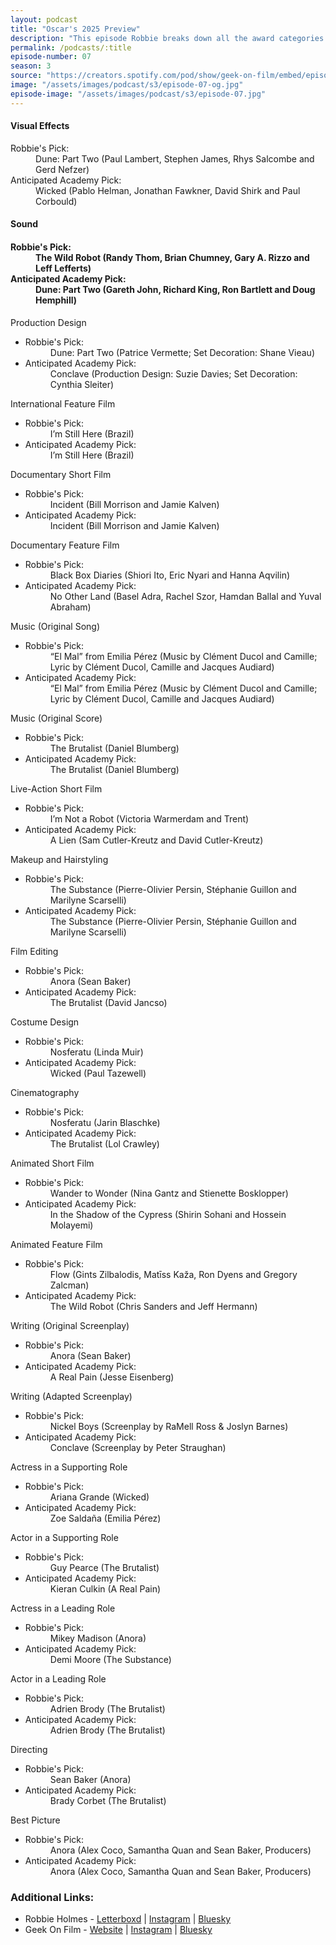 ```yaml
---
layout: podcast
title: "Oscar's 2025 Preview"
description: "This episode Robbie breaks down all the award categories in the 97th Academy Awards."
permalink: /podcasts/:title
episode-number: 07
season: 3
source: "https://creators.spotify.com/pod/show/geek-on-film/embed/episodes/S3-E07---Oscars-2025-Preview-e2vipt2"
image: "/assets/images/podcast/s3/episode-07-og.jpg"
episode-image: "/assets/images/podcast/s3/episode-07.jpg"
---
```


<section>
<h4>Visual Effects</h4>
<dl>
<dt>Robbie's Pick:</dt><dd>Dune: Part Two (Paul Lambert, Stephen James, Rhys Salcombe and Gerd Nefzer)</dd>
<dt>Anticipated Academy Pick:</dt><dd> Wicked (Pablo Helman, Jonathan Fawkner, David Shirk and Paul Corbould)</dd>
 </dl>
 </section>
<section>
<h4> Sound<h4>
<dl>
<dt>Robbie's Pick:</dt><dd> The Wild Robot (Randy Thom, Brian Chumney, Gary A. Rizzo and Leff Lefferts)
<dt>Anticipated Academy Pick:</dt><dd>Dune: Part Two (Gareth John, Richard King, Ron Bartlett and Doug Hemphill)</dd>
</dl>
</section>


Production Design
- <dt>Robbie's Pick:</dt><dd> Dune: Part Two (Patrice Vermette; Set Decoration: Shane Vieau)
- <dt>Anticipated Academy Pick:</dt><dd>Conclave (Production Design: Suzie Davies; Set Decoration: Cynthia Sleiter)


International Feature Film
- <dt>Robbie's Pick:</dt><dd> I’m Still Here (Brazil)
- <dt>Anticipated Academy Pick:</dt><dd> I’m Still Here (Brazil)


Documentary Short Film
- <dt>Robbie's Pick:</dt><dd> Incident (Bill Morrison and Jamie Kalven)
- <dt>Anticipated Academy Pick:</dt><dd>Incident (Bill Morrison and Jamie Kalven)


Documentary Feature Film
- <dt>Robbie's Pick:</dt><dd> Black Box Diaries (Shiori Ito, Eric Nyari and Hanna Aqvilin)
- <dt>Anticipated Academy Pick:</dt><dd>No Other Land (Basel Adra, Rachel Szor, Hamdan Ballal and Yuval Abraham)


Music (Original Song)
- <dt>Robbie's Pick:</dt><dd> “El Mal” from Emilia Pérez (Music by Clément Ducol and Camille; Lyric by Clément Ducol, Camille and Jacques Audiard)
- <dt>Anticipated Academy Pick:</dt><dd>“El Mal” from Emilia Pérez (Music by Clément Ducol and Camille; Lyric by Clément Ducol, Camille and Jacques Audiard)


Music (Original Score)
- <dt>Robbie's Pick:</dt><dd> The Brutalist (Daniel Blumberg)
- <dt>Anticipated Academy Pick:</dt><dd>The Brutalist (Daniel Blumberg)


Live-Action Short Film
- <dt>Robbie's Pick:</dt><dd> I’m Not a Robot (Victoria Warmerdam and Trent)
- <dt>Anticipated Academy Pick:</dt><dd>A Lien (Sam Cutler-Kreutz and David Cutler-Kreutz)


Makeup and Hairstyling
- <dt>Robbie's Pick:</dt><dd> The Substance (Pierre-Olivier Persin, Stéphanie Guillon and Marilyne Scarselli)
- <dt>Anticipated Academy Pick:</dt><dd>The Substance (Pierre-Olivier Persin, Stéphanie Guillon and Marilyne Scarselli)


Film Editing
- <dt>Robbie's Pick:</dt><dd> Anora (Sean Baker)
- <dt>Anticipated Academy Pick:</dt><dd>The Brutalist (David Jancso)


Costume Design
- <dt>Robbie's Pick:</dt><dd> Nosferatu (Linda Muir)
- <dt>Anticipated Academy Pick:</dt><dd>Wicked (Paul Tazewell)


Cinematography
- <dt>Robbie's Pick:</dt><dd> Nosferatu (Jarin Blaschke)
- <dt>Anticipated Academy Pick:</dt><dd>The Brutalist (Lol Crawley)


Animated Short Film
- <dt>Robbie's Pick:</dt><dd> Wander to Wonder (Nina Gantz and Stienette Bosklopper)
- <dt>Anticipated Academy Pick:</dt><dd>In the Shadow of the Cypress (Shirin Sohani and Hossein Molayemi)


Animated Feature Film
- <dt>Robbie's Pick:</dt><dd> Flow (Gints Zilbalodis, Matīss Kaža, Ron Dyens and Gregory Zalcman)
- <dt>Anticipated Academy Pick:</dt><dd>The Wild Robot (Chris Sanders and Jeff Hermann)


Writing (Original Screenplay)
- <dt>Robbie's Pick:</dt><dd> Anora (Sean Baker)
- <dt>Anticipated Academy Pick:</dt><dd>A Real Pain (Jesse Eisenberg)


Writing (Adapted Screenplay)
- <dt>Robbie's Pick:</dt><dd> Nickel Boys (Screenplay by RaMell Ross & Joslyn Barnes)
- <dt>Anticipated Academy Pick:</dt><dd>Conclave (Screenplay by Peter Straughan)


Actress in a Supporting Role
- <dt>Robbie's Pick:</dt><dd> Ariana Grande (Wicked)
- <dt>Anticipated Academy Pick:</dt><dd>Zoe Saldaña (Emilia Pérez)


Actor in a Supporting Role
- <dt>Robbie's Pick:</dt><dd> Guy Pearce (The Brutalist)
- <dt>Anticipated Academy Pick:</dt><dd>Kieran Culkin (A Real Pain)


Actress in a Leading Role
- <dt>Robbie's Pick:</dt><dd> Mikey Madison (Anora)
- <dt>Anticipated Academy Pick:</dt><dd> Demi Moore (The Substance)


Actor in a Leading Role
- <dt>Robbie's Pick:</dt><dd> Adrien Brody (The Brutalist)
- <dt>Anticipated Academy Pick:</dt><dd>Adrien Brody (The Brutalist)


Directing
- <dt>Robbie's Pick:</dt><dd> Sean Baker (Anora)
- <dt>Anticipated Academy Pick:</dt><dd>Brady Corbet (The Brutalist)


Best Picture
- <dt>Robbie's Pick:</dt><dd> Anora (Alex Coco, Samantha Quan and Sean Baker, Producers)
- <dt>Anticipated Academy Pick:</dt><dd>Anora (Alex Coco, Samantha Quan and Sean Baker, Producers)

<h3>Additional Links:</h3>
<ul>
  <li>Robbie Holmes - <a href="https://letterboxd.com/robbiethegeek/" rel="ugc noopener noreferrer" target="_blank">Letterboxd</a> | <a href="https://www.instagram.com/robbiethegeek/" rel="ugc noopener noreferrer" target="_blank">Instagram</a> | <a href="https://bsky.app/profile/robbiethegeek.bsky.social" rel="ugc noopener noreferrer" target="_blank">Bluesky</a></li>
<li>Geek On Film - <a href="https://geekonfilm.com/" rel="ugc noopener noreferrer" target="_blank">Website</a> | <a href="https://www.instagram.com/geekonfilmcom/" rel="ugc noopener noreferrer" target="_blank">Instagram</a> | <a href="https://bsky.app/profile/geekonfilm.bsky.social" rel="ugc noopener noreferrer" target="_blank">Bluesky</a></li></ul>
</section>

